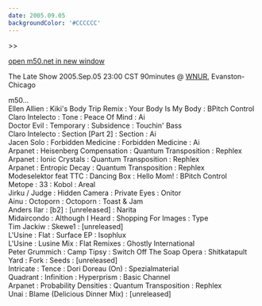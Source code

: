 ```yaml
---
date: 2005.09.05
backgroundColor: '#CCCCCC'
---
```


\>>

[open m50.net in new window  
](http://m50.net/)


The Late Show 2005.Sep.05 23:00 CST 90minutes @ [WNUR](http://www.wnur.org/), Evanston-Chicago

m50...  
Ellen Allien : Kiki's Body Trip Remix : Your Body Is My Body : BPitch Control  
Claro Intelecto : Tone : Peace Of Mind : Ai  
Doctor Evil : Temporary : Subsidence : Touchin' Bass  
Claro Intelecto : Section \[Part 2\] : Section : Ai  
Jacen Solo : Forbidden Medicine : Forbidden Medicine : Ai  
Arpanet : Heisenberg Compensation : Quantum Transposition : Rephlex  
Arpanet : Ionic Crystals : Quantum Transposition : Rephlex  
Arpanet : Entropic Decay : Quantum Transposition : Rephlex  
Modeselektor feat TTC : Dancing Box : Hello Mom! : BPitch Control  
Metope : 33 : Kobol : Areal  
Jirku / Judge : Hidden Camera : Private Eyes : Onitor  
Ainu : Octoporn : Octoporn : Toast & Jam  
Anders Ilar : \[b2\] : \[unreleased\] : Narita  
Midaircondo : Although I Heard : Shopping For Images : Type  
Tim Jackiw : Skewe1 : \[unreleased\]  
L'Usine : Flat : Surface EP : Isophlux  
L'Usine : Lusine Mix : Flat Remixes : Ghostly International  
Peter Grummich : Camp Tipsy : Switch Off The Soap Opera : Shitkatapult  
Yard : Fork : Seeds : \[unreleased\]  
Intricate : Tence : Dori Doreau (On) : Spezialmaterial  
Quadrant : Infinition : Hyperprism : Basic Channel  
Arpanet : Probability Densities : Quantum Transposition : Rephlex  
Unai : Blame (Delicious Dinner Mix) : \[unreleased\]